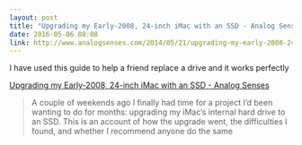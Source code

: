 ```yaml
---
layout: post
title: "Upgrading my Early-2008, 24-inch iMac with an SSD - Analog Senses"
date: 2016-05-06 08:08
link: http://www.analogsenses.com/2014/05/21/upgrading-my-early-2008-24-imac-to-an-ssd/
---
```


I have used this guide to help a friend replace a drive and it works perfectly

 [Upgrading my Early-2008, 24-inch iMac with an SSD - Analog Senses](http://www.analogsenses.com/2014/05/21/upgrading-my-early-2008-24-imac-to-an-ssd/)


> A couple of weekends ago I finally had time for a project I’d been wanting to do for months: upgrading my iMac’s internal hard drive to an SSD. This is an account of how the upgrade went, the difficulties I found, and whether I recommend anyone do the same

